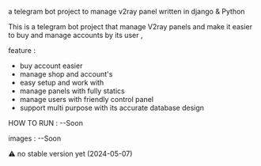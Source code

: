 a telegram bot project to manage v2ray panel written in django & Python

This is a telegram bot project that manage V2ray panels and make it easier to buy and manage accounts by its user ,

feature :
- buy account easier 
- manage shop and account's 
- easy setup and work with 
- manage panels with fully statics 
- manage users with friendly control panel 
- support multi purpose with its accurate database design 


HOW TO RUN :
--Soon

images :
 --Soon

⚠️ no stable version yet (2024-05-07)
